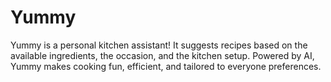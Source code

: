 # Yummy

Yummy is a personal kitchen assistant! It suggests recipes based on the available ingredients, the occasion, and the kitchen setup. Powered by AI, Yummy makes cooking fun, efficient, and tailored to everyone preferences.
